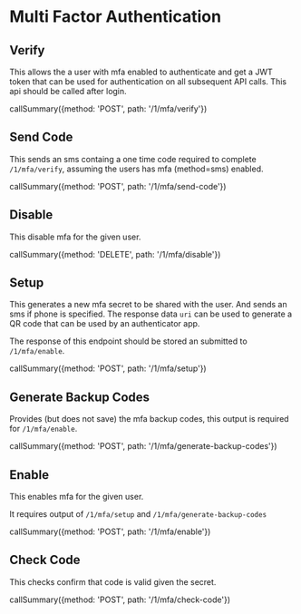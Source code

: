 # Multi Factor Authentication

## Verify

This allows the a user with mfa enabled to authenticate and get a JWT token that can be used for authentication on all subsequent API calls. This api should be called after login.

callSummary({method: 'POST', path: '/1/mfa/verify'})

## Send Code

This sends an sms containg a one time code required to complete `/1/mfa/verify`, assuming the users has mfa (method=sms) enabled.

callSummary({method: 'POST', path: '/1/mfa/send-code'})

## Disable

This disable mfa for the given user.

callSummary({method: 'DELETE', path: '/1/mfa/disable'})

## Setup

This generates a new mfa secret to be shared with the user. And sends an sms if phone is specified.
The response data `uri` can be used to generate a QR code that can be used by an authenticator app.

The response of this endpoint should be stored an submitted to `/1/mfa/enable`.

callSummary({method: 'POST', path: '/1/mfa/setup'})

## Generate Backup Codes

Provides (but does not save) the mfa backup codes, this output is required for `/1/mfa/enable`.

callSummary({method: 'POST', path: '/1/mfa/generate-backup-codes'})

## Enable

This enables mfa for the given user.

It requires output of `/1/mfa/setup` and `/1/mfa/generate-backup-codes`

callSummary({method: 'POST', path: '/1/mfa/enable'})

## Check Code

This checks confirm that code is valid given the secret.

callSummary({method: 'POST', path: '/1/mfa/check-code'})
